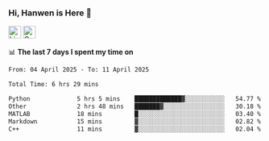 ### Hi, Hanwen is Here 👋
<p>
	<a href="https://www.linkedin.com/in/liu-hanwen/"><img src="https://img.shields.io/badge/@hanwen-0A66C2?style=flat&logo=LinkedIn&logoColor=white" alt="Linkedin"  height="25px"/></a> 
	<a href="https://scholar.google.com/citations?user=HDF0su0AAAAJ"><img src="https://img.shields.io/badge/scholar-4385FE.svg?&style=plastic&logo=google-scholar&logoColor=white" alt="Google Scholar" height="25px"> </a>
</p>

📊 **The last 7 days I spent my time on** 
<!--START_SECTION:waka-->

```txt
From: 04 April 2025 - To: 11 April 2025

Total Time: 6 hrs 29 mins

Python             5 hrs 5 mins    █████████████▓░░░░░░░░░░░   54.77 %
Other              2 hrs 48 mins   ███████▓░░░░░░░░░░░░░░░░░   30.18 %
MATLAB             18 mins         █░░░░░░░░░░░░░░░░░░░░░░░░   03.40 %
Markdown           15 mins         ▓░░░░░░░░░░░░░░░░░░░░░░░░   02.82 %
C++                11 mins         ▓░░░░░░░░░░░░░░░░░░░░░░░░   02.04 %
```

<!--END_SECTION:waka-->


<!--
**david990917/david990917** is a ✨ _special_ ✨ repository because its `README.md` (this file) appears on your GitHub profile.

Here are some ideas to get you started:

- 🔭 I’m currently working on ...
- 🌱 I’m currently learning ...
- 👯 I’m looking to collaborate on ...
- 🤔 I’m looking for help with ...
- 💬 Ask me about ...
- 📫 How to reach me: ...
- 😄 Pronouns: ...
- ⚡ Fun fact: ...
-->
